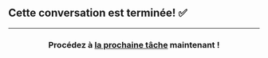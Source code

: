 ## Cette conversation est terminée! :white_check_mark:

<hr>
<h3 align="center">Procédez à <a href="{{ issueURL }}">la prochaine tâche</a> maintenant !</h3>
